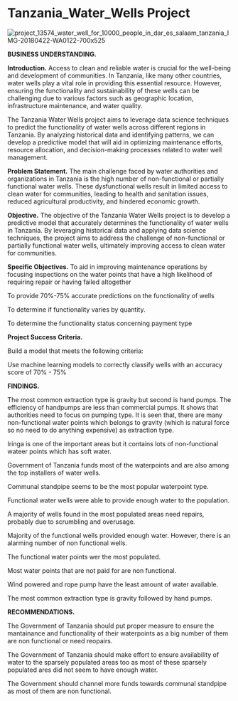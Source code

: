 # Tanzania_Water_Wells Project
![project_13574_water_well_for_10000_people_in_dar_es_salaam_tanzania_IMG-20180422-WA0122-700x525](https://github.com/NyagahBrian/Tanzania_Water_Wells/assets/124655143/6d89094c-41a0-40c0-8dd2-437e6d90060d)


**BUSINESS UNDERSTANDING.**

**Introduction.**
Access to clean and reliable water is crucial for the well-being and development of communities. In Tanzania, like many other countries, water wells play a vital role in providing this essential resource. However, ensuring the functionality and sustainability of these wells can be challenging due to various factors such as geographic location, infrastructure maintenance, and water quality.

The Tanzania Water Wells project aims to leverage data science techniques to predict the functionality of water wells across different regions in Tanzania. By analyzing historical data and identifying patterns, we can develop a predictive model that will aid in optimizing maintenance efforts, resource allocation, and decision-making processes related to water well management.

**Problem Statement.**
The main challenge faced by water authorities and organizations in Tanzania is the high number of non-functional or partially functional water wells. These dysfunctional wells result in limited access to clean water for communities, leading to health and sanitation issues, reduced agricultural productivity, and hindered economic growth.

**Objective.**
The objective of the Tanzania Water Wells project is to develop a predictive model that accurately determines the functionality of water wells in Tanzania. By leveraging historical data and applying data science techniques, the project aims to address the challenge of non-functional or partially functional water wells, ultimately improving access to clean water for communities.

**Specific Objectives.**
To aid in improving maintenance operations by focusing inspections on the water points that have a high likelihood of requiring repair or having failed altogether

To provide 70%-75% accurate predictions on the functionality of wells

To determine if functionality varies by quantity.

To determine the functionality status concerning payment type

**Project Success Criteria.**

Build a model that meets the following criteria:

Use machine learning models to correctly classify wells with an accuracy score of 70% - 75%


**FINDINGS.**


The most common extraction type is gravity but second is hand pumps. The efficiency of handpumps are less than commercial pumps. It shows that authorities need to focus on pumping type. It is seen that, there are many non-functional water points which belongs to gravity (which is natural force so no need to do anything expensive) as extraction type.

Iringa is one of the important areas but it contains lots of non-functional wateer points which has soft water.

Government of Tanzania funds most of the waterpoints and are also among the top installers of water wells.

Communal standpipe seems to be the most popular waterpoint type.

Functional water wells were able to provide enough water to the population.

A majority of wells found in the most populated areas need repairs, probably due to scrumbling and overusage.

Majority of the functional wells provided enough water. However, there is an alarming number of non functional wells.

The functional water points wer the most populated.

Most water points that are not paid for are non functional.

Wind powered and rope pump have the least amount of water available.

The most common extraction type is gravity followed by hand pumps.

**RECOMMENDATIONS.**


The Government of Tanzania should put proper measure to ensure the mantainance and functionality of their waterpoints as a big number of them are non functional or need reopairs.

The Government of Tanzania should make effort to ensure availability of water to the sparsely populated areas too as most of these sparsely populated ares did not seem to have enough water.

The Government should channel more funds towards communal standpipe as most of them are non functional.

